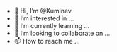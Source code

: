 - 👋 Hi, I’m @Kuminev
- 👀 I’m interested in ...
- 🌱 I’m currently learning ...
- 💞️ I’m looking to collaborate on ...
- 📫 How to reach me ...

<!---
Kuminev/Kuminev is a ✨ special ✨ repository because its `README.md` (this file) appears on your GitHub profile.
You can click the Preview link to take a look at your changes.
--->
